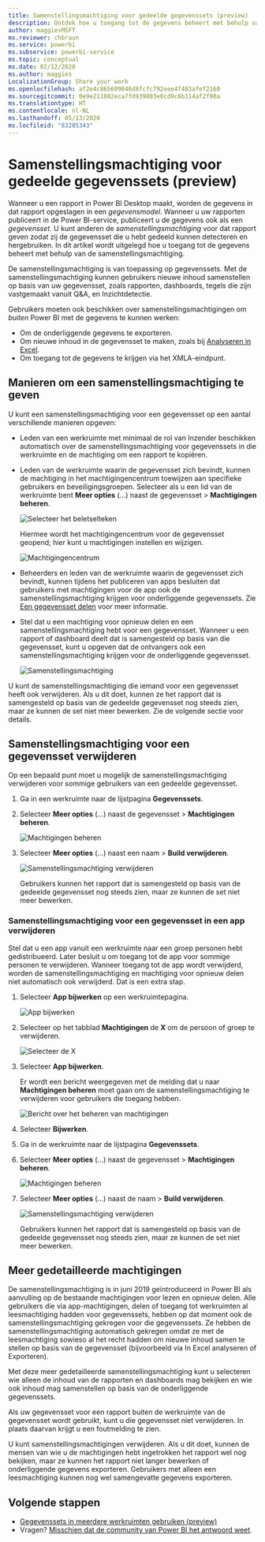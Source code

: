 ```yaml
---
title: Samenstellingsmachtiging voor gedeelde gegevenssets (preview)
description: Ontdek hoe u toegang tot de gegevens beheert met behulp van de samenstellingsmachtiging.
author: maggiesMSFT
ms.reviewer: chbraun
ms.service: powerbi
ms.subservice: powerbi-service
ms.topic: conceptual
ms.date: 02/12/2020
ms.author: maggies
LocalizationGroup: Share your work
ms.openlocfilehash: af2e4c865609846d8fcfc792eee4f483afef2160
ms.sourcegitcommit: 0e9e211082eca7fd939803e0cd9c6b114af2f90a
ms.translationtype: HT
ms.contentlocale: nl-NL
ms.lasthandoff: 05/13/2020
ms.locfileid: "83285343"
---
```

# <a name="build-permission-for-shared-datasets-preview"></a>Samenstellingsmachtiging voor gedeelde gegevenssets (preview)

Wanneer u een rapport in Power BI Desktop maakt, worden de gegevens in dat rapport opgeslagen in een *gegevensmodel*. Wanneer u uw rapporten publiceert in de Power BI-service, publiceert u de gegevens ook als een *gegevensset*. U kunt anderen de *samenstellingsmachtiging* voor dat rapport geven zodat zij de gegevensset die u hebt gedeeld kunnen detecteren en hergebruiken. In dit artikel wordt uitgelegd hoe u toegang tot de gegevens beheert met behulp van de samenstellingsmachtiging.

De samenstellingsmachtiging is van toepassing op gegevenssets. Met de samenstellingsmachtiging kunnen gebruikers nieuwe inhoud samenstellen op basis van uw gegevensset, zoals rapporten, dashboards, tegels die zijn vastgemaakt vanuit Q&A, en Inzichtdetectie. 

Gebruikers moeten ook beschikken over samenstellingsmachtigingen om *buiten* Power BI met de gegevens te kunnen werken:

- Om de onderliggende gegevens te exporteren.
- Om nieuwe inhoud in de gegevensset te maken, zoals bij [Analyseren in Excel](../collaborate-share/service-analyze-in-excel.md).
- Om toegang tot de gegevens te krijgen via het XMLA-eindpunt.

## <a name="ways-to-give-build-permission"></a>Manieren om een samenstellingsmachtiging te geven

U kunt een samenstellingsmachtiging voor een gegevensset op een aantal verschillende manieren opgeven:

- Leden van een werkruimte met minimaal de rol van Inzender beschikken automatisch over de samenstellingsmachtiging voor gegevenssets in die werkruimte en de machtiging om een rapport te kopiëren.
 
- Leden van de werkruimte waarin de gegevensset zich bevindt, kunnen de machtiging in het machtigingencentrum toewijzen aan specifieke gebruikers en beveiligingsgroepen. Selecteer als u een lid van de werkruimte bent **Meer opties** (...) naast de gegevensset > **Machtigingen beheren**.

    ![Selecteer het beletselteken](media/service-datasets-build-permissions/power-bi-dataset-permissions-new-look.png)

    Hiermee wordt het machtigingencentrum voor de gegevensset geopend; hier kunt u machtigingen instellen en wijzigen.

    ![Machtigingencentrum](media/service-datasets-build-permissions/power-bi-dataset-remove-permissions-no-callouts.png)

- Beheerders en leden van de werkruimte waarin de gegevensset zich bevindt, kunnen tijdens het publiceren van apps besluiten dat gebruikers met machtigingen voor de app ook de samenstellingsmachtiging krijgen voor onderliggende gegevenssets. Zie [Een gegevensset delen](service-datasets-share.md) voor meer informatie.

- Stel dat u een machtiging voor opnieuw delen en een samenstellingsmachtiging hebt voor een gegevensset. Wanneer u een rapport of dashboard deelt dat is samengesteld op basis van die gegevensset, kunt u opgeven dat de ontvangers ook een samenstellingsmachtiging krijgen voor de onderliggende gegevensset.

    ![Samenstellingsmachtiging](media/service-datasets-build-permissions/power-bi-share-report-allow-users.png)

U kunt de samenstellingsmachtiging die iemand voor een gegevensset heeft ook verwijderen. Als u dit doet, kunnen ze het rapport dat is samengesteld op basis van de gedeelde gegevensset nog steeds zien, maar ze kunnen de set niet meer bewerken. Zie de volgende sectie voor details.

## <a name="remove-build-permission-for-a-dataset"></a>Samenstellingsmachtiging voor een gegevensset verwijderen

Op een bepaald punt moet u mogelijk de samenstellingsmachtiging verwijderen voor sommige gebruikers van een gedeelde gegevensset. 

1. Ga in een werkruimte naar de lijstpagina **Gegevenssets**. 
1. Selecteer **Meer opties** (...) naast de gegevensset > **Machtigingen beheren**.

    ![Machtigingen beheren](media/service-datasets-build-permissions/power-bi-dataset-permissions-new-look.png)

1. Selecteer **Meer opties** (...) naast een naam > **Build verwijderen**.

    ![Samenstellingsmachtiging verwijderen](media/service-datasets-build-permissions/power-bi-dataset-remove-build-permissions.png)

    Gebruikers kunnen het rapport dat is samengesteld op basis van de gedeelde gegevensset nog steeds zien, maar ze kunnen de set niet meer bewerken.

### <a name="remove-build-permission-for-a-dataset-in-an-app"></a>Samenstellingsmachtiging voor een gegevensset in een app verwijderen

Stel dat u een app vanuit een werkruimte naar een groep personen hebt gedistribueerd. Later besluit u om toegang tot de app voor sommige personen te verwijderen. Wanneer toegang tot de app wordt verwijderd, worden de samenstellingsmachtiging en machtiging voor opnieuw delen niet automatisch ook verwijderd. Dat is een extra stap. 

1. Selecteer **App bijwerken** op een werkruimtepagina. 

    ![App bijwerken](media/service-datasets-build-permissions/power-bi-app-update.png)

1. Selecteer op het tabblad **Machtigingen** de **X** om de persoon of groep te verwijderen. 

    ![Selecteer de X](media/service-datasets-build-permissions/power-bi-app-delete-user.png)
1. Selecteer **App bijwerken**.

    Er wordt een bericht weergegeven met de melding dat u naar **Machtigingen beheren** moet gaan om de samenstellingsmachtiging te verwijderen voor gebruikers die toegang hebben. 

    ![Bericht over het beheren van machtigingen](media/service-datasets-build-permissions/power-bi-dataset-app-remove-message.png)

1. Selecteer **Bijwerken**.

1. Ga in de werkruimte naar de lijstpagina **Gegevenssets**. 
1. Selecteer **Meer opties** (...) naast de gegevensset > **Machtigingen beheren**.

    ![Machtigingen beheren](media/service-datasets-build-permissions/power-bi-dataset-permissions-new-look.png)

1. Selecteer **Meer opties** (...) naast de naam > **Build verwijderen**.

    ![Samenstellingsmachtiging verwijderen](media/service-datasets-build-permissions/power-bi-dataset-remove-build-permissions.png)

    Gebruikers kunnen het rapport dat is samengesteld op basis van de gedeelde gegevensset nog steeds zien, maar ze kunnen de set niet meer bewerken.

## <a name="more-granular-permissions"></a>Meer gedetailleerde machtigingen

De samenstellingsmachtiging is in juni 2019 geïntroduceerd in Power BI als aanvulling op de bestaande machtigingen voor lezen en opnieuw delen. Alle gebruikers die via app-machtigingen, delen of toegang tot werkruimten al leesmachtiging hadden voor gegevenssets, hebben op dat moment ook de samenstellingsmachtiging gekregen voor die gegevenssets. Ze hebben de samenstellingsmachtiging automatisch gekregen omdat ze met de leesmachtiging sowieso al het recht hadden om nieuwe inhoud samen te stellen op basis van de gegevensset (bijvoorbeeld via In Excel analyseren of Exporteren).

Met deze meer gedetailleerde samenstellingsmachtiging kunt u selecteren wie alleen de inhoud van de rapporten en dashboards mag bekijken en wie ook inhoud mag samenstellen op basis van de onderliggende gegevenssets.

Als uw gegevensset voor een rapport buiten de werkruimte van de gegevensset wordt gebruikt, kunt u die gegevensset niet verwijderen. In plaats daarvan krijgt u een foutmelding te zien.

U kunt samenstellingsmachtigingen verwijderen. Als u dit doet, kunnen de mensen van wie u de machtigingen hebt ingetrokken het rapport wel nog bekijken, maar ze kunnen het rapport niet langer bewerken of onderliggende gegevens exporteren. Gebruikers met alleen een leesmachtiging kunnen nog wel samengevatte gegevens exporteren. 

## <a name="next-steps"></a>Volgende stappen

- [Gegevenssets in meerdere werkruimten gebruiken (preview)](service-datasets-across-workspaces.md)
- Vragen? [Misschien dat de community van Power BI het antwoord weet](https://community.powerbi.com/).
